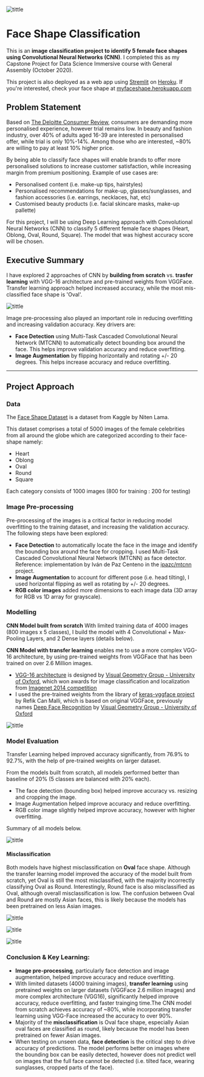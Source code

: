 ![tittle](images/face_app_cover.jpg)

# Face Shape Classification
This is an **image classification project to identify 5 female face shapes using Convolutional Neural Networks (CNN)**.  I completed this as my Capstone Project for Data Science Immersive course with General Assembly (October 2020).

This project is also deployed as a web app using [Stremlit](https://www.streamlit.io/) on [Heroku](https://www.heroku.com/home).  If you're interested, check your face shape at [myfaceshape.herokuapp.com](myfaceshape.herokuapp.com)

## Problem Statement

Based on [The Deloitte Consumer Review](https://www2.deloitte.com/content/dam/Deloitte/ch/Documents/consumer-business/ch-en-consumer-business-made-to-order-consumer-review.pdf), consumers are demanding more personalised experience, however trial remains low.  In beauty and fashion industry, over 40% of adults aged 16-39 are interested in personalised offer, while trial is only 10%-14%.  Among those who are interested, ~80% are willing to pay at least 10% higher price. 

By being able to classify face shapes will enable brands to offer more personalised solutions to increase customer satisfaction, while increasing margin from premium positioning.  Example of use cases are:
- Personalised content (i.e. make-up tips, hairstyles)
- Personalised recommendations for make-up, glasses/sunglasses, and fashion accessories (i.e. earrings, necklaces, hat, etc)
- Customised beauty products (i.e. facial skincare masks, make-up pallette)

For this project, I will be using Deep Learning approach with Convolutional Neural Networks (CNN) to classify 5 different female face shapes (Heart, Oblong, Oval, Round, Square).  The model that was highest accuracy score will be chosen.

## Executive Summary

I have explored 2 approaches of CNN by **building from scratch** vs. **trasfer learning** with VGG-16 architecture and pre-trained weights from VGGFace.  Transfer learning approach helped increased accuracy, while the most mis-classified face shape is 'Oval'.

![tittle](images/exec_summary.png)

Image pre-processing also played an important role in reducing overfitting and increasing validation accuracy.  Key drivers are:
- **Face Detection** using Multi-Task Cascaded Convolutional Neural Network (MTCNN) to automatically detect bounding box around the face.  This helps improve validation accuracy and reduce overfitting.
- **Image Augmentation** by flipping horizontally and rotating +/- 20 degrees. This helps increase accuracy and reduce overfitting.


---



## Project Approach

### Data

The [Face Shape Dataset](https://www.kaggle.com/niten19/face-shape-dataset) is a dataset from Kaggle by Niten Lama. 

This dataset comprises a total of 5000 images of the female celebrities from all around the globe which are categorized according to their face-shape namely: 
- Heart
- Oblong
- Oval 
- Round
- Square

Each category consists of 1000 images (800 for training : 200 for testing)

### Image Pre-processing

Pre-processing of the images is a critical factor in reducing model overfitting to the training dataset, and increasing the validation accuracy.  The following steps have been explored:
- **Face Detection** to automatically locate the face in the image and identify the bounding box around the face for cropping.  I used Multi-Task Cascaded Convolutional Neural Network (MTCNN) as face detector.  Reference: implementation by Iván de Paz Centeno in the [ipazc/mtcnn](https://github.com/ipazc/mtcnn) project.
- **Image Augmentation** to account for different pose (i.e. head tilting), I used horizontal flipping as well as rotating by +/- 20 degrees.  
- **RGB color images** added more dimensions to each image data (3D array for RGB vs 1D array for grayscale).

### Modelling

**CNN Model built from scratch** With limited training data of 4000 images (800 images x 5 classes), I build the model with 4 Convolutional + Max-Pooling Layers, and 2 Dense layers (details below).  

**CNN Model with transfer learning** enables me to use a more complex VGG-16 architecture, by using pre-trained weights from VGGFace that has been trained on over 2.6 Million images.  
- [VGG-16 architecture](https://www.robots.ox.ac.uk/~vgg/research/very_deep/) is designed by [Visual Geometry Group - University of Oxford](https://www.robots.ox.ac.uk/~vgg/), which won awards for image classification and localization from [Imagenet 2014 competition](http://www.image-net.org/challenges/LSVRC/2014/results#clsloc) 
- I used the pre-trained weights from the library of [keras-vggface project](https://github.com/rcmalli/keras-vggface) by Refik Can Malli, which is based on original VGGFace, previously names [Deep Face Recognition](http://www.robots.ox.ac.uk/~vgg/publications/2015/Parkhi15/parkhi15.pdf) by [Visual Geometry Group - University of Oxford](https://www.robots.ox.ac.uk/~vgg/)

![tittle](images/model_architecture.png)

### Model Evaluation

Transfer Learning helped improved accuracy significantly, from 76.9% to 92.7%, with the help of pre-trained weights on larger dataset.  

From the models built from scratch, all models performed better than baseline of 20% (5 classes are balanced with 20% each).
- The face detection (bounding box) helped improve accuracy vs. resizing and cropping the image.
- Image Augmentation helped improve accuracy and reduce overfitting.
- RGB color image slightly helped improve accuracy, however with higher overfitting.

Summary of all models below.

![tittle](images/model_evaluation.png)

#### Misclassification

Both models have highest misclassification on **Oval** face shape.  Although the transfer learning model improved the accuracy of the model built from scratch, yet Oval is still the most misclassified, with the majority incorrectly classifying Oval as Round.  Interestingly, Round face is also misclassified as Oval, although overall misclassification is low.  The confusion between Oval and Round are mostly Asian faces, this is likely because the models has been pretrained on less Asian images. 

![tittle](images/confusion_matrix.png)

![title](images/misclassification_OVAL.png)

![title](images/misclassification_ROUND.png)



### Conclusion & Key Learning:

- **Image pre-processing**, particularly face detection and image augmentation, helped improve accuracy and reduce overfitting.
- With limited datasets (4000 training images), **transfer learning** using pretrained weights on larger datasets (VGGFace 2.6 million images) and more complex architecture (VGG16), significantly helped improve accuracy, reduce overfitting, and faster trainging time.The CNN model from scratch achieves accuracy of ~80%, while incorporating transfer learning using VGG-Face increased the accuracy to over 90%. 
- Majority of the **misclassification** is Oval face shape, especially Asian oval faces are classified as round, likely because the model has been pretrained on fewer Asian images.
- When testing on unseen data, **face detection** is the critical step to drive accuracy of predictions.  The model performs better on images where the bounding box can be easily detected, however does not predict well on images that the full face cannot be detected (i.e. tilted face, wearing sunglasses, cropped parts of the face).  



